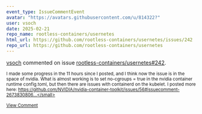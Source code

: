 ```yaml
---
event_type: IssueCommentEvent
avatar: "https://avatars.githubusercontent.com/u/814322?"
user: vsoch
date: 2025-02-21
repo_name: rootless-containers/usernetes
html_url: https://github.com/rootless-containers/usernetes/issues/242
repo_url: https://github.com/rootless-containers/usernetes
---
```


<a href='https://github.com/vsoch' target='_blank'>vsoch</a> commented on issue <a href='https://github.com/rootless-containers/usernetes/issues/242' target='_blank'>rootless-containers/usernetes#242</a>.

<small>I made some progress in the 11 hours since I posted, and I think now the issue is in the space of nvidia. What is almost working is to set no-cgroups = true in the nvidia container runtime config.toml, but then there are issues with containerd on the kubelet. I posted more here: https://github.com/NVIDIA/nvidia-container-toolkit/issues/56#issuecomment-2673830806...</small>

<a href='https://github.com/rootless-containers/usernetes/issues/242' target='_blank'>View Comment</a>